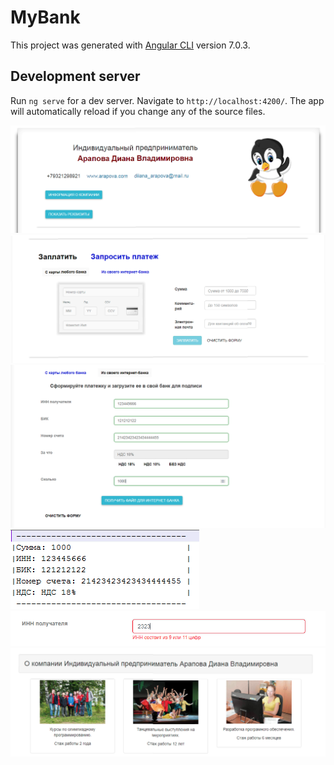 # MyBank

This project was generated with [Angular CLI](https://github.com/angular/angular-cli) version 7.0.3.

## Development server

Run `ng serve` for a dev server. Navigate to `http://localhost:4200/`. The app will automatically reload if you change any of the source files.

![Image alt](https://github.com/DianaArapova/MyBank_front/blob/master/screen1.png)
![Image alt](https://github.com/DianaArapova/MyBank_front/blob/master/screen2.png)
![Image alt](https://github.com/DianaArapova/MyBank_front/blob/master/screen3.png)
![Image alt](https://github.com/DianaArapova/MyBank_front/blob/master/screen4.png)
![Image alt](https://github.com/DianaArapova/MyBank_front/blob/master/screen5.png)
![Image alt](https://github.com/DianaArapova/MyBank_front/blob/master/screen6.png)


